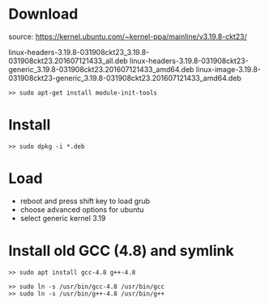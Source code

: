 # Download

source: https://kernel.ubuntu.com/~kernel-ppa/mainline/v3.19.8-ckt23/

linux-headers-3.19.8-031908ckt23_3.19.8-031908ckt23.201607121433_all.deb
linux-headers-3.19.8-031908ckt23-generic_3.19.8-031908ckt23.201607121433_amd64.deb
linux-image-3.19.8-031908ckt23-generic_3.19.8-031908ckt23.201607121433_amd64.deb

	>> sudo apt-get install module-init-tools

# Install

	>> sudo dpkg -i *.deb

# Load

- reboot and press shift key  to load grub
- choose advanced options for ubuntu
- select generic kernel 3.19

# Install old GCC (4.8) and symlink
	>> sudo apt install gcc-4.8 g++-4.8

	>> sudo ln -s /usr/bin/gcc-4.8 /usr/bin/gcc
	>> sudo ln -s /usr/bin/g++-4.8 /usr/bin/g++
